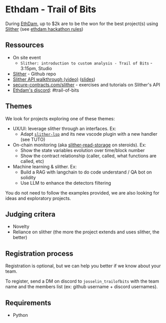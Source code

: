 # Ethdam - Trail of Bits

During [EthDam](https://www.ethdam.com/), up to $2k are to be the won for the best project(s) using [Slither](https://github.com/crytic/slither) (see [ethdam hackathon rules](https://docs.google.com/document/d/1wpQ7XYZE5wTUW5wRCzHPaHNYfsh16xUPwf6WvlbuZlc/edit#heading=h.mzzlyq3xgrer)) 

## Ressources
- On site event
  - `Slither: introduction to custom analysis - Trail of Bits` - 3:15pm, Studio
- [Slither](https://github.com/crytic/slither) - Github repo
- [Slither API walkthrough (video)](https://www.youtube.com/watch?v=Ijf0pellvgw) ([slides](./pre-event-workshop.pdf))
- [secure-contracts.com/slither](https://secure-contracts.com/program-analysis/slither/index.html) - exercises and tutorials on Slither's API
- [Ethdam's discord]( https://discord.com/invite/XJVjpCqQBz): #trail-of-bits

## Themes

We look for projects exploring one of these themes:

- UX/UI: leverage slither through an interfaces. Ex:
  - Adapt [`slither-lsp`](https://github.com/crytic/slither-lsp) and its new vscode plugin with a new handler (see TUTO)  
- On-chain monitoring (aka [slither-read-storage](https://github.com/crytic/slither/blob/master/slither/tools/read_storage/README.md) on steroids). Ex:
  - Show the state variables evolution over time/block number
  - Show the contract relationship (caller, called, what functions are called, etc)
- Machine learning & slither. Ex: 
  - Build a RAG with langchain to do code understand / QA bot on solidity
  - Use LLM to enhance the detectors filtering

You do not need to follow the examples provided, we are also looking for ideas and exploratory projects.


## Judging critera

- Novelty
- Reliance on slither (the more the project extends and uses slither, the better)

## Registration process

Registration is optional, but we can help you better if we know about your team.

To register, send a DM on discord to `josselin_trailofbits` with the team name and the members list (ex: github username + discord usernames).


## Requirements

- Python
